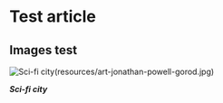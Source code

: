 # Test article

## Images test

![Sci-fi city]({{site.baseimageurl}})(resources/art-jonathan-powell-gorod.jpg)

_**Sci-fi city**_
